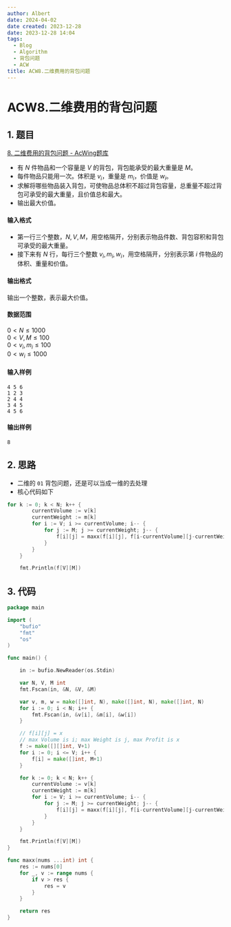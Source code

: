 ```yaml
---
author: Albert
date: 2024-04-02
date created: 2023-12-28
date: 2023-12-28 14:04
tags:
  - Blog
  - Algorithm
  - 背包问题
  - ACW
title: ACW8.二维费用的背包问题
---
```


# ACW8.二维费用的背包问题

## 1. 题目

[8. 二维费用的背包问题 - AcWing题库](https://www.acwing.com/problem/content/8/)

- 有 $N$ 件物品和一个容量是 $V$ 的背包，背包能承受的最大重量是 $M$。
- 每件物品只能用一次。体积是 $v_i$，重量是 $m_i$，价值是 $w_i$。
- 求解将哪些物品装入背包，可使物品总体积不超过背包容量，总重量不超过背包可承受的最大重量，且价值总和最大。
- 输出最大价值。

#### 输入格式

- 第一行三个整数，$N,V, M$，用空格隔开，分别表示物品件数、背包容积和背包可承受的最大重量。
- 接下来有 $N$ 行，每行三个整数 $v_i, m_i, w_i$，用空格隔开，分别表示第 $i$ 件物品的体积、重量和价值。

#### 输出格式

输出一个整数，表示最大价值。

#### 数据范围

$0 \lt N \le 1000$  
$0 \lt V, M \le 100$  
$0 \lt v_i, m_i \le 100$  
$0 \lt w_i \le 1000$

#### 输入样例

```
4 5 6
1 2 3
2 4 4
3 4 5
4 5 6
```

#### 输出样例

```
8
```

## 2. 思路

- 二维的 `01` 背包问题，还是可以当成一维的去处理
- 核心代码如下

```go
for k := 0; k < N; k++ {
		currentVolume := v[k]
		currentWeight := m[k]
		for i := V; i >= currentVolume; i-- {
			for j := M; j >= currentWeight; j-- {
				f[i][j] = maxx(f[i][j], f[i-currentVolume][j-currentWeight]+w[k])
			}
		}
	}

	fmt.Println(f[V][M])
```

## 3. 代码

```go
package main

import (
	"bufio"
	"fmt"
	"os"
)

func main() {

	in := bufio.NewReader(os.Stdin)

	var N, V, M int
	fmt.Fscan(in, &N, &V, &M)

	var v, m, w = make([]int, N), make([]int, N), make([]int, N)
	for i := 0; i < N; i++ {
		fmt.Fscan(in, &v[i], &m[i], &w[i])
	}

	// f[i][j] = x
	// max Volume is i; max Weight is j, max Profit is x
	f := make([][]int, V+1)
	for i := 0; i <= V; i++ {
		f[i] = make([]int, M+1)
	}

	for k := 0; k < N; k++ {
		currentVolume := v[k]
		currentWeight := m[k]
		for i := V; i >= currentVolume; i-- {
			for j := M; j >= currentWeight; j-- {
				f[i][j] = maxx(f[i][j], f[i-currentVolume][j-currentWeight]+w[k])
			}
		}
	}

	fmt.Println(f[V][M])
}

func maxx(nums ...int) int {
	res := nums[0]
	for _, v := range nums {
		if v > res {
			res = v
		}
	}

	return res
}


```
